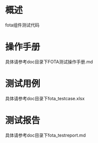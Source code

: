 # 概述

fota组件测试代码

# 操作手册

具体请参考doc目录下FOTA测试操作手册.md

# 测试用例

具体请参考doc目录下fota_testcase.xlsx

# 测试报告

具体请参考doc目录下fota_testreport.md